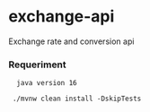 # exchange-api
Exchange rate and conversion api

### Requeriment
      
      java version 16
   
     ./mvnw clean install -DskipTests
     
     

